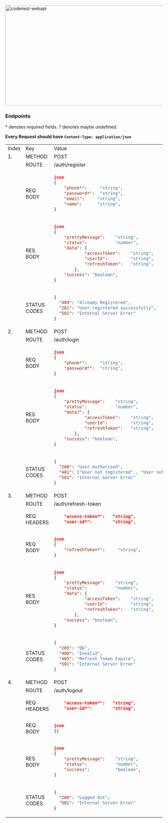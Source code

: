 <img src="https://socialify.git.ci/codeiiest-dev/codeiiest-webapi/image?description=1&font=Raleway&forks=1&language=1&owner=1&pattern=Circuit%20Board&stargazers=1&theme=Dark" alt="codeiiest-webapi" width="640" height="320" />

### Endpoints

<span>\*</span> denotes required fields.
? denotes maybe undefined.

**Every Request should have `Content-Type: application/json`**

<table>
<tr>
<td>Index</td>
<td>Key</td>
<td>Value</td>
</tr>
<tr>
<td>1.</td>
<td>METHOD</td>
<td>POST</td>
</tr>
<tr>
<td></td>
<td>ROUTE</td>
<td>/auth/register</td>
</tr>
<tr>
<td></td>
<td>REQ BODY</td>
<td>

```json
json
{
    "phone*":     "string",
    "password*":  "string",
    "email":     "string",
    "name":      "string",
}
```

</td>
</tr>
<tr>
<td></td>
<td>RES BODY</td>
<td>

```json
json
{
    "prettyMessage":    "string",
    "status":           "number",
    "data": {
            "accessToken":    "string",
            "userId":         "string",
            "refreshToken":   "string",
        },
    "success": "boolean",
}
```

</td>
</tr>
<tr>
<td></td>
<td>STATUS CODES</td>
<td>

```json
{
  "409": "Already Registered",
  "201": "User registered successfully",
  "501": "Internal Server Error"
}
```

</td>
</tr>
<td>2.</td>
<td>METHOD</td>
<td>POST</td>
</tr>
<tr>
<td></td>
<td>ROUTE</td>
<td>/auth/login</td>
</tr>
<tr>
<td></td>
<td>REQ BODY</td>
<td>

```json
json
{
    "phone*":     "string",
    "password*":  "string",
}
```

</td>
</tr>
<tr>
<td></td>
<td>RES BODY</td>
<td>

```json
json
{
    "prettyMessage":    "string",
    "status":           "number",
    "data?": {
            "accessToken":    "string",
            "userId":         "string",
            "refreshToken":   "string",
        },
    "success": "boolean",
}
```

</td>
</tr>
<tr>
<td></td>
<td>STATUS CODES</td>
<td>

```json
{
  "200": "User Authorised",
  "401": ["User not registered" , "User not Authorised"],
  "501": "Internal Server Error"
}
```

</td>
</tr>
<td>3.</td>
<td>METHOD</td>
<td>POST</td>
</tr>
<tr>
<td></td>
<td>ROUTE</td>
<td>/auth/refresh-token</td>
</tr>
<tr>
<td></td>
<td>REQ HEADERS</td>
<td>

```json
    "access-token*":   "string",
    "user-id*":        "string",
```

</td>
</tr>
<tr>
<td></td>
<td>REQ BODY</td>
<td>

```json
json
{
    "refreshToken*":     "string",
}
```

</td>
</tr>
<tr>
<td></td>
<td>RES BODY</td>
<td>

```json
json
{
    "prettyMessage":    "string",
    "status":           "number",
    "data": {
            "accessToken":    "string",
            "userId":         "string",
            "refreshToken":   "string",
        },
    "success": "boolean",
}
```

</td>
</tr>
<tr>
<td></td>
<td>STATUS CODES</td>
<td>

```json
{
  "205": "OK",
  "400": "Invalid",
  "405": "Refresh Token Expire",
  "501": "Internal Server Error"
}
```

</td>
</tr>

<td>4.</td>
<td>METHOD</td>
<td>POST</td>
</tr>
<tr>
<td></td>
<td>ROUTE</td>
<td>/auth/logout</td>
</tr>
<tr>
<td></td>
<td>REQ HEADERS</td>
<td>

```json
    "access-token*":   "string",
    "user-id*":        "string",
```

</td>
</tr>
<tr>
<tr>
<td></td>
<td>REQ BODY</td>
<td>

```json
json
{}
```

</td>
</tr>
<tr>
<td></td>
<td>RES BODY</td>
<td>

```json
json
{
    "prettyMessage":    "string",
    "status":           "number",
    "success":          "boolean",
}
```

</td>
</tr>
<tr>
<td></td>
<td>STATUS CODES</td>
<td>

```json
{
  "200": "Logged Out",
  "501": "Internal Server Error"
}
```

</td>
</tr>

</table>
